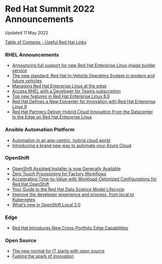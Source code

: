 # Red Hat Summit 2022 Announcements

Updated 11 May 2022

[Table of Contents - Useful Red Hat Links](https://github.com/pslucas0212/UsefulRedHatLinks)

### RHEL Announcements
- [Announcing full support for new Red Hat Enterprise Linux image builder service](https://www.redhat.com/en/blog/announcing-full-support-new-red-hat-enterprise-linux-image-builder-service?sc_cid=7013a000002pyDgAAI)
- [The new standard: Red Hat In-Vehicle Operating System in modern and future vehicles](https://www.redhat.com/en/blog/new-standard-red-hat-vehicle-operating-system-modern-and-future-vehicles)
- [Managing Red Hat Enterprise Linux at the edge](https://www.redhat.com/en/blog/managing-red-hat-enterprise-linux-edge)
- [Access RHEL with a Developer for Teams subscription](https://developers.redhat.com/articles/2022/05/10/access-rhel-developer-teams-subscription)
- [Top new features in Red Hat Enterprise Linux 8.6](https://www.redhat.com/en/blog/top-new-features-red-hat-enterprise-linux-86)
- [Red Hat Defines a New Epicenter for Innovation with Red Hat Enterprise Linux 9](https://www.redhat.com/en/about/press-releases/red-hat-defines-new-epicenter-innovation-red-hat-enterprise-linux-9)
- [Red Hat Partners Deliver Hybrid Cloud Innovation From the Datacenter to the Edge on Red Hat Enterprise Linux](https://www.redhat.com/en/about/press-releases/red-hat-partners-deliver-hybrid-cloud-innovation-datacenter-edge-red-hat-enterprise-linux)



### Ansible Automation Platform
- [Automation in an app-centric, hybrid cloud world](https://www.redhat.com/en/blog/automation-app-centric-hybrid-cloud-world)
- [Introducing a brand new way to automate your Azure Cloud](https://www.ansible.com/blog/introducing-a-brand-new-way-to-automate-your-azure-cloud)


### OpenShift
- [OpenShift Assisted Installer is now Generally Available](https://cloud.redhat.com/blog/openshift-assisted-installer-is-now-generally-available)
- [Zero Touch Provisioning for Factory Workflows](https://cloud.redhat.com/blog/zero-touch-provisioning-for-factory-workflows)
- [Accelerating Time-to-Value with Workload-Optimized Configurations for Red Hat OpenShift](https://cloud.redhat.com/blog/accelerating-time-to-value-with-workload-optimized-configurations-for-red-hat-openshift)
- [Your Guide to the Red Hat Data Science Model Lifecycle](https://cloud.redhat.com/blog/your-guide-to-the-red-hat-data-science-model-lifecycle)
- [Improve the developer experience and process, from local to Kubernetes](https://developers.redhat.com/articles/2022/05/10/improve-developer-experience-and-process-local-kubernetes)
- [What’s new in OpenShift Local 2.0]()

### Edge
- [Red Hat Introduces New Cross-Portfolio Edge Capabilities](https://www.redhat.com/en/about/press-releases/red-hat-introduces-new-cross-portfolio-edge-capabilities)

### Open Source
- [The new normal for IT starts with open source](https://www.redhat.com/en/blog/new-normal-it-starts-open-source)
- [Fueling the spark of innovation](https://www.redhat.com/en/blog/fueling-spark-innovation)
